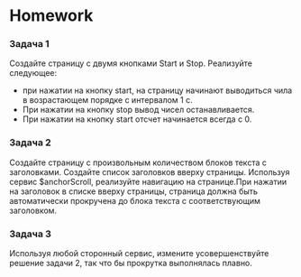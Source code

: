 # Homework 

### Задача 1 

Создайте страницу с двумя кнопками Start и Stop. Реализуйте следующее: 
* при нажатии на кнопку start, на страницу начинают выводиться чила в возрастающем порядке с интервалом 1 с. 
* При нажатии на кнопку stop вывод чисел останавливается. 
* При нажатии на кнопку start отсчет начинается всегда с 0. 

### Задача 2 
Создайте страницу с произвольным количеством блоков текста с заголовками. Создайте список заголовков вверху страницы. Используя сервис $anchorScroll, реализуйте навигацию на странице.При нажатии на заголовок в списке вверху страницы, страница должна быть автоматически прокручена до блока текста с соответствующим заголовком.  

### Задача 3 
Используя любой сторонный сервис, измените усовершенствуйте решение задачи 2, 
так что бы прокрутка выполнялась плавно.

